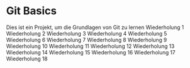 # Git Basics
Dies ist ein Projekt, um die Grundlagen von Git zu lernen
Wiederholung 1
Wiederholung 2
Wiederholung 3
Wiederholung 4
Wiederholung 5
Wiederholung 6
Wiederholung 7
Wiederholung 8
Wiederholung 9
Wiederholung 10
Wiederholung 11
Wiederholung 12
Wiederholung 13
Wiederholung 14
Wiederholung 15
Wiederholung 16
Wiederholung 17
Wiederholung 18
